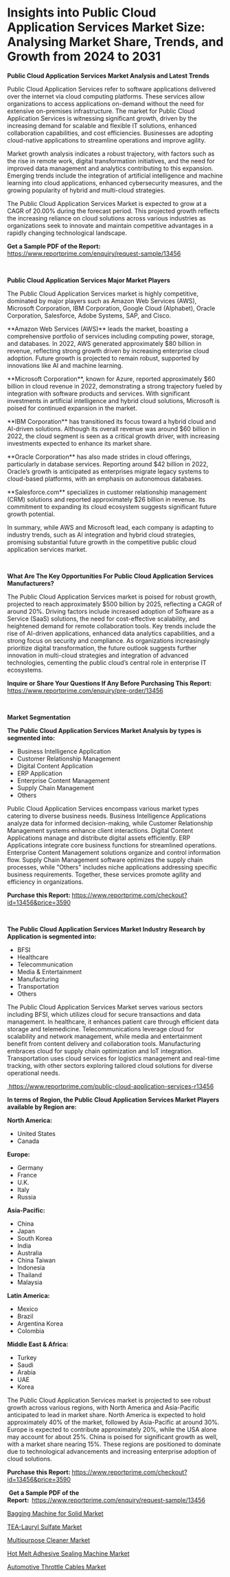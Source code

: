<p><h1>Insights into Public Cloud Application Services Market Size: Analysing Market Share, Trends, and Growth from 2024 to 2031</h1></p><p><strong>Public Cloud Application Services Market Analysis and Latest Trends</strong></p>
<p><p>Public Cloud Application Services refer to software applications delivered over the internet via cloud computing platforms. These services allow organizations to access applications on-demand without the need for extensive on-premises infrastructure. The market for Public Cloud Application Services is witnessing significant growth, driven by the increasing demand for scalable and flexible IT solutions, enhanced collaboration capabilities, and cost efficiencies. Businesses are adopting cloud-native applications to streamline operations and improve agility.</p><p>Market growth analysis indicates a robust trajectory, with factors such as the rise in remote work, digital transformation initiatives, and the need for improved data management and analytics contributing to this expansion. Emerging trends include the integration of artificial intelligence and machine learning into cloud applications, enhanced cybersecurity measures, and the growing popularity of hybrid and multi-cloud strategies. </p><p>The Public Cloud Application Services Market is expected to grow at a CAGR of 20.00% during the forecast period. This projected growth reflects the increasing reliance on cloud solutions across various industries as organizations seek to innovate and maintain competitive advantages in a rapidly changing technological landscape.</p></p>
<p><strong>Get a Sample PDF of the Report:&nbsp;</strong> <a href="https://www.reportprime.com/enquiry/request-sample/13456">https://www.reportprime.com/enquiry/request-sample/13456</a></p>
<p>&nbsp;</p>
<p><strong>Public Cloud Application Services Major Market Players</strong></p>
<p><p>The Public Cloud Application Services market is highly competitive, dominated by major players such as Amazon Web Services (AWS), Microsoft Corporation, IBM Corporation, Google Cloud (Alphabet), Oracle Corporation, Salesforce, Adobe Systems, SAP, and Cisco. </p><p>**Amazon Web Services (AWS)** leads the market, boasting a comprehensive portfolio of services including computing power, storage, and databases. In 2022, AWS generated approximately $80 billion in revenue, reflecting strong growth driven by increasing enterprise cloud adoption. Future growth is projected to remain robust, supported by innovations like AI and machine learning.</p><p>**Microsoft Corporation**, known for Azure, reported approximately $60 billion in cloud revenue in 2022, demonstrating a strong trajectory fueled by integration with software products and services. With significant investments in artificial intelligence and hybrid cloud solutions, Microsoft is poised for continued expansion in the market.</p><p>**IBM Corporation** has transitioned its focus toward a hybrid cloud and AI-driven solutions. Although its overall revenue was around $60 billion in 2022, the cloud segment is seen as a critical growth driver, with increasing investments expected to enhance its market share.</p><p>**Oracle Corporation** has also made strides in cloud offerings, particularly in database services. Reporting around $42 billion in 2022, Oracle’s growth is anticipated as enterprises migrate legacy systems to cloud-based platforms, with an emphasis on autonomous databases.</p><p>**Salesforce.com** specializes in customer relationship management (CRM) solutions and reported approximately $26 billion in revenue. Its commitment to expanding its cloud ecosystem suggests significant future growth potential.</p><p>In summary, while AWS and Microsoft lead, each company is adapting to industry trends, such as AI integration and hybrid cloud strategies, promising substantial future growth in the competitive public cloud application services market.</p></p>
<p>&nbsp;</p>
<p><strong>What Are The Key Opportunities For Public Cloud Application Services Manufacturers?</strong></p>
<p><p>The Public Cloud Application Services market is poised for robust growth, projected to reach approximately $500 billion by 2025, reflecting a CAGR of around 20%. Driving factors include increased adoption of Software as a Service (SaaS) solutions, the need for cost-effective scalability, and heightened demand for remote collaboration tools. Key trends include the rise of AI-driven applications, enhanced data analytics capabilities, and a strong focus on security and compliance. As organizations increasingly prioritize digital transformation, the future outlook suggests further innovation in multi-cloud strategies and integration of advanced technologies, cementing the public cloud’s central role in enterprise IT ecosystems.</p></p>
<p><strong>Inquire or Share Your Questions If Any Before Purchasing This Report:</strong> <a href="https://www.reportprime.com/enquiry/pre-order/13456">https://www.reportprime.com/enquiry/pre-order/13456</a></p>
<p>&nbsp;</p>
<p><strong>Market Segmentation</strong></p>
<p><strong>The Public Cloud Application Services Market Analysis by types is segmented into:</strong></p>
<p><ul><li>Business Intelligence Application</li><li>Customer Relationship Management</li><li>Digital Content Application</li><li>ERP Application</li><li>Enterprise Content Management</li><li>Supply Chain Management</li><li>Others</li></ul></p>
<p><p>Public Cloud Application Services encompass various market types catering to diverse business needs. Business Intelligence Applications analyze data for informed decision-making, while Customer Relationship Management systems enhance client interactions. Digital Content Applications manage and distribute digital assets efficiently. ERP Applications integrate core business functions for streamlined operations. Enterprise Content Management solutions organize and control information flow. Supply Chain Management software optimizes the supply chain processes, while "Others" includes niche applications addressing specific business requirements. Together, these services promote agility and efficiency in organizations.</p></p>
<p><strong>Purchase this Report:&nbsp;</strong><a href="https://www.reportprime.com/checkout?id=13456&price=3590">https://www.reportprime.com/checkout?id=13456&price=3590</a></p>
<p>&nbsp;</p>
<p><strong>The Public Cloud Application Services Market Industry Research by Application is segmented into:</strong></p>
<p><ul><li>BFSI</li><li>Healthcare</li><li>Telecommunication</li><li>Media & Entertainment</li><li>Manufacturing</li><li>Transportation</li><li>Others</li></ul></p>
<p><p>The Public Cloud Application Services Market serves various sectors including BFSI, which utilizes cloud for secure transactions and data management. In healthcare, it enhances patient care through efficient data storage and telemedicine. Telecommunications leverage cloud for scalability and network management, while media and entertainment benefit from content delivery and collaboration tools. Manufacturing embraces cloud for supply chain optimization and IoT integration. Transportation uses cloud services for logistics management and real-time tracking, with other sectors exploring tailored cloud solutions for diverse operational needs.</p></p>
<p><a href="https://www.reportprime.com/public-cloud-application-services-r13456">&nbsp;https://www.reportprime.com/public-cloud-application-services-r13456</a></p>
<p><strong>In terms of Region, the Public Cloud Application Services Market Players available by Region are:</strong></p>
<p>
    <p> <strong> North America: </strong>
        <ul>
            <li>United States</li>
            <li>Canada</li>
        </ul>
        </p> 
    <p> <strong> Europe: </strong>
        <ul>
            <li>Germany</li>
            <li>France</li>
            <li>U.K.</li>
            <li>Italy</li>
            <li>Russia</li>
        </ul>
        </p> 
    <p> <strong> Asia-Pacific: </strong>
        <ul>
            <li>China</li>
            <li>Japan</li>
            <li>South Korea</li>
            <li>India</li>
            <li>Australia</li>
            <li>China Taiwan</li>
            <li>Indonesia</li>
            <li>Thailand</li>
            <li>Malaysia</li>
        </ul>
        </p> 
    <p> <strong> Latin America: </strong>
        <ul>
            <li>Mexico</li>
            <li>Brazil</li>
            <li>Argentina Korea</li>
            <li>Colombia</li>
        </ul>
        </p> 
    <p> <strong> Middle East & Africa: </strong>
        <ul>
            <li>Turkey</li>
            <li>Saudi</li>
            <li>Arabia</li>
            <li>UAE</li>
            <li>Korea</li>
        </ul>
    </p>
    </p>
<p><p>The Public Cloud Application Services market is projected to see robust growth across various regions, with North America and Asia-Pacific anticipated to lead in market share. North America is expected to hold approximately 40% of the market, followed by Asia-Pacific at around 30%. Europe is expected to contribute approximately 20%, while the USA alone may account for about 25%. China is poised for significant growth as well, with a market share nearing 15%. These regions are positioned to dominate due to technological advancements and increasing enterprise adoption of cloud solutions.</p></p>
<p><strong>Purchase this Report: </strong><a href="https://www.reportprime.com/checkout?id=13456&price=3590">https://www.reportprime.com/checkout?id=13456&price=3590</a></p>
<p>&nbsp;<strong>Get a Sample PDF of the Report:&nbsp;&nbsp;</strong><a href="https://www.reportprime.com/enquiry/request-sample/13456">https://www.reportprime.com/enquiry/request-sample/13456</a></p>
<p><strong></strong></p>
<p><p><a href="https://medium.com/@peterm12562/the-bagging-machine-for-solid-market-is-anticipated-to-experience-significant-growth-with-a-23d0c24ee992">Bagging Machine for Solid Market</a></p><p><a href="https://issuu.com/reportprime-2/docs/tea-lauryl-sulfate-market-size-2030_52168e84fc0af5">TEA-Lauryl Sulfate Market</a></p><p><a href="https://www.linkedin.com/pulse/comprehensive-analysis-global-multipurpose-cleaner-market-growth-jmpnc?trackingId=kk6M7C6JRCCu8B6Khom3RA%3D%3D">Multipurpose Cleaner Market</a></p><p><a href="https://medium.com/@peterm12562/the-hot-melt-adhesive-sealing-machine-market-industry-provides-a-comprehensive-and-current-26c4b9a4e127">Hot Melt Adhesive Sealing Machine Market</a></p><p><a href="https://www.linkedin.com/pulse/future-ready-strategic-insights-global-automotive-throttle-nsqce?trackingId=j92rmC0bSPOgSzvRSq%2BrRg%3D%3D">Automotive Throttle Cables Market</a></p></p>